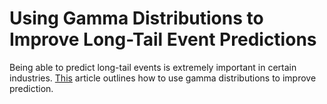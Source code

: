 # Using Gamma Distributions to Improve Long-Tail Event Predictions
Being able to predict long-tail events is extremely important in certain industries.
[This](https://doordash.engineering/2022/04/06/using-gamma-distribution-to-improve-long-tail-event-predictions/) article outlines how to use gamma distributions to improve prediction. 
